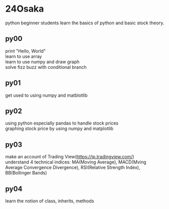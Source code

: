 # 24Osaka  

python beginner students learn the basics of python and basic stock theory.  

## py00
print "Hello, World"  
learn to use array  
learn to use numpy and draw graph  
solve fizz buzz with conditional branch    

## py01  
get used to using numpy and matblotlib  

## py02
using python especially pandas to handle stock prices  
graphing stock price by using numpy and matplotlib  

## py03
make an account of Trading View(https://jp.tradingview.com/)  
understand 4 technical indices: MA(Moving Average), MACD(Mving Average Convergence Divergence), RSI(Relative Strength Index), BB(Bollinger Bands)

## py04
learn the notion of class, inherits, methods 
